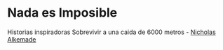 # Nada es Imposible
Historias inspiradoras
Sobrevivir a una caida de 6000 metros - [Nicholas Alkemade](https://es.wikipedia.org/wiki/Nicholas_Alkemade)
